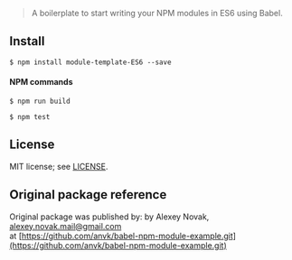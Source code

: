 > A boilerplate to start writing your NPM modules in ES6 using Babel.

## Install

```
$ npm install module-template-ES6 --save
```

#### NPM commands

```
$ npm run build
```

```
$ npm test
```

## License

MIT license; see [LICENSE](./LICENSE).

## Original package reference

Original package was published by:
by Alexey Novak, alexey.novak.mail@gmail.com  
at [https://github.com/anvk/babel-npm-module-example.git](https://github.com/anvk/babel-npm-module-example.git)  
